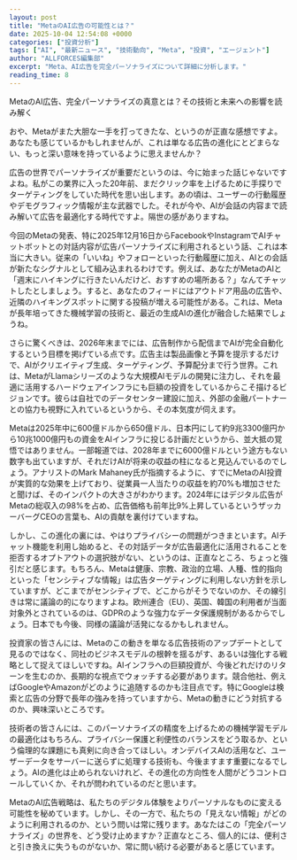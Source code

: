 ```yaml
---
layout: post
title: "MetaのAI広告の可能性とは？"
date: 2025-10-04 12:54:08 +0000
categories: ["投資分析"]
tags: ["AI", "最新ニュース", "技術動向", "Meta", "投資", "エージェント"]
author: "ALLFORCES編集部"
excerpt: "Meta、AI広告を完全パーソナライズについて詳細に分析します。"
reading_time: 8
---
```


MetaのAI広告、完全パーソナライズの真意とは？その技術と未来への影響を読み解く

おや、Metaがまた大胆な一手を打ってきたな、というのが正直な感想ですよ。あなたも感じているかもしれませんが、これは単なる広告の進化にとどまらない、もっと深い意味を持っているように思えませんか？

広告の世界でパーソナライズが重要だというのは、今に始まった話じゃないですよね。私がこの業界に入った20年前、まだクリック率を上げるために手探りでターゲティングをしていた時代を思い出します。あの頃は、ユーザーの行動履歴やデモグラフィック情報が主な武器でした。それが今や、AIが会話の内容まで読み解いて広告を最適化する時代ですよ。隔世の感がありますね。

今回のMetaの発表、特に2025年12月16日からFacebookやInstagramでAIチャットボットとの対話内容が広告パーソナライズに利用されるという話、これは本当に大きい。従来の「いいね」やフォローといった行動履歴に加え、AIとの会話が新たなシグナルとして組み込まれるわけです。例えば、あなたがMetaのAIと「週末にハイキングに行きたいんだけど、おすすめの場所ある？」なんてチャットしたとしましょう。すると、あなたのフィードにはアウトドア用品の広告や、近隣のハイキングスポットに関する投稿が増える可能性がある。これは、Metaが長年培ってきた機械学習の技術と、最近の生成AIの進化が融合した結果でしょうね。

さらに驚くべきは、2026年末までには、広告制作から配信までAIが完全自動化するという目標を掲げている点です。広告主は製品画像と予算を提示するだけで、AIがクリエイティブ生成、ターゲティング、予算配分まで行う世界。これは、MetaがLlamaシリーズのような大規模AIモデルの開発に注力し、それを最適に活用するハードウェアインフラにも巨額の投資をしているからこそ描けるビジョンです。彼らは自社でのデータセンター建設に加え、外部の金融パートナーとの協力も視野に入れているというから、その本気度が伺えます。

Metaは2025年中に600億ドルから650億ドル、日本円にして約9兆3300億円から10兆1000億円もの資金をAIインフラに投じる計画だというから、並大抵の覚悟ではありません。一部報道では、2028年までに6000億ドルという途方もない数字も出ていますが、それだけAIが将来の収益の柱になると見込んでいるのでしょう。アナリストのMark Mahaney氏が指摘するように、すでにMetaのAI投資が実質的な効果を上げており、従業員一人当たりの収益を約70%も増加させたと聞けば、そのインパクトの大きさがわかります。2024年にはデジタル広告がMetaの総収入の98%を占め、広告価格も前年比9%上昇しているというザッカーバーグCEOの言葉も、AIの貢献を裏付けていますね。

しかし、この進化の裏には、やはりプライバシーの問題がつきまといます。AIチャット機能を利用し始めると、その対話データが広告最適化に活用されることを拒否するオプトアウトの選択肢がない、というのは、正直なところ、ちょっと強引だと感じます。もちろん、Metaは健康、宗教、政治的立場、人種、性的指向といった「センシティブな情報」は広告ターゲティングに利用しない方針を示していますが、どこまでがセンシティブで、どこからがそうでないのか、その線引きは常に議論の的になりますよね。欧州連合（EU）、英国、韓国の利用者が当面対象外とされているのは、GDPRのような強力なデータ保護規制があるからでしょう。日本でも今後、同様の議論が活発になるかもしれません。

投資家の皆さんには、Metaのこの動きを単なる広告技術のアップデートとして見るのではなく、同社のビジネスモデルの根幹を揺るがす、あるいは強化する戦略として捉えてほしいですね。AIインフラへの巨額投資が、今後どれだけのリターンを生むのか、長期的な視点でウォッチする必要があります。競合他社、例えばGoogleやAmazonがどのように追随するのかも注目点です。特にGoogleは検索と広告の分野で長年の強みを持っていますから、Metaの動きにどう対抗するのか、興味深いところです。

技術者の皆さんには、このパーソナライズの精度を上げるための機械学習モデルの最適化はもちろん、プライバシー保護と利便性のバランスをどう取るか、という倫理的な課題にも真剣に向き合ってほしい。オンデバイスAIの活用など、ユーザーデータをサーバーに送らずに処理する技術も、今後ますます重要になるでしょう。AIの進化は止められないけれど、その進化の方向性を人間がどうコントロールしていくか、それが問われているのだと思います。

MetaのAI広告戦略は、私たちのデジタル体験をよりパーソナルなものに変える可能性を秘めています。しかし、その一方で、私たちの「見えない情報」がどのように利用されるのか、という問いは常に残ります。あなたはこの「完全パーソナライズ」の世界を、どう受け止めますか？正直なところ、個人的には、便利さと引き換えに失うものがないか、常に問い続ける必要があると感じています。


